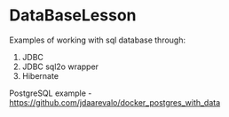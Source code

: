 # DataBaseLesson
Examples of working with sql database through:
1. JDBC
2. JDBC sql2o wrapper
3. Hibernate

PostgreSQL example - https://github.com/jdaarevalo/docker_postgres_with_data
